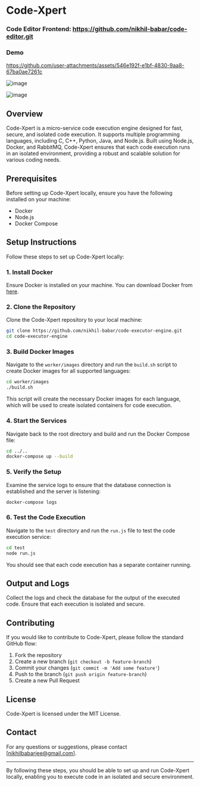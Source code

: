 # Code-Xpert

### Code Editor Frontend: https://github.com/nikhil-babar/code-editor.git

### Demo

https://github.com/user-attachments/assets/546e192f-e1bf-4830-9aa8-67ba0ae7261c

![image](https://github.com/user-attachments/assets/bb8547cc-585f-418e-93f0-06f8aefa0995)

![image](https://github.com/user-attachments/assets/ee52dabb-94f4-4928-9ce8-e1693aa4f5ca)


## Overview

Code-Xpert is a micro-service code execution engine designed for fast, secure, and isolated code execution. It supports multiple programming languages, including C, C++, Python, Java, and Node.js. Built using Node.js, Docker, and RabbitMQ, Code-Xpert ensures that each code execution runs in an isolated environment, providing a robust and scalable solution for various coding needs.


## Prerequisites

Before setting up Code-Xpert locally, ensure you have the following installed on your machine:

- Docker
- Node.js
- Docker Compose


## Setup Instructions

Follow these steps to set up Code-Xpert locally:

### 1. Install Docker

Ensure Docker is installed on your machine. You can download Docker from [here](https://www.docker.com/get-started).

### 2. Clone the Repository

Clone the Code-Xpert repository to your local machine:

```bash
git clone https://github.com/nikhil-babar/code-executor-engine.git
cd code-executor-engine
```

### 3. Build Docker Images

Navigate to the `worker/images` directory and run the `build.sh` script to create Docker images for all supported languages:

```bash
cd worker/images
./build.sh
```

This script will create the necessary Docker images for each language, which will be used to create isolated containers for code execution.

### 4. Start the Services

Navigate back to the root directory and build and run the Docker Compose file:

```bash
cd ../..
docker-compose up --build
```

### 5. Verify the Setup

Examine the service logs to ensure that the database connection is established and the server is listening:

```bash
docker-compose logs
```

### 6. Test the Code Execution

Navigate to the `test` directory and run the `run.js` file to test the code execution service:

```bash
cd test
node run.js
```

You should see that each code execution has a separate container running.


## Output and Logs

Collect the logs and check the database for the output of the executed code. Ensure that each execution is isolated and secure.


## Contributing

If you would like to contribute to Code-Xpert, please follow the standard GitHub flow:

1. Fork the repository
2. Create a new branch (`git checkout -b feature-branch`)
3. Commit your changes (`git commit -m 'Add some feature'`)
4. Push to the branch (`git push origin feature-branch`)
5. Create a new Pull Request


## License

Code-Xpert is licensed under the MIT License.

## Contact

For any questions or suggestions, please contact [nikhilbabarjee@gmail.com].

---

By following these steps, you should be able to set up and run Code-Xpert locally, enabling you to execute code in an isolated and secure environment.
